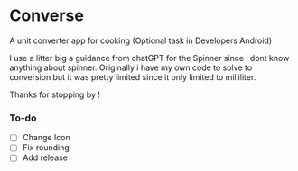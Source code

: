 # Converse
A unit converter app for cooking (Optional task in Developers Android)

I use a litter big a guidance from chatGPT for the Spinner since i dont know anything about spinner. Originally i have my own code to solve to conversion but it was pretty limited since it only limited to milliliter.

Thanks for stopping by !

### To-do
- [ ] Change Icon
- [ ] Fix rounding
- [ ] Add release
